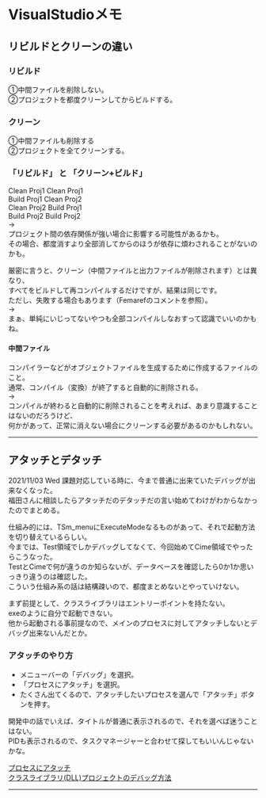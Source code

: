 # VisualStudioメモ

## リビルドとクリーンの違い

### リビルド

①中間ファイルを削除しない。  
②プロジェクトを都度クリーンしてからビルドする。  

### クリーン

①中間ファイルも削除する  
②プロジェクトを全てクリーンする。  

### 「リビルド」 と 「クリーン+ビルド」

Clean Proj1 Clean Proj1  
Build Proj1 Clean Proj2  
Clean Proj2 Build Proj1  
Build Proj2 Build Proj2  
→  
プロジェクト間の依存関係が強い場合に影響する可能性があるかも。  
その場合、都度消すより全部消してからのほうが依存に煩わされることがないのかも。  

厳密に言うと、クリーン（中間ファイルと出力ファイルが削除されます）とは異なり、  
すべてをビルドして再コンパイルするだけですが、結果は同じです。  
ただし、失敗する場合もあります（Femarefのコメントを参照）。  
→  
まぁ、単純にいじってないやつも全部コンパイルしなおすって認識でいいのかもね。  

#### 中間ファイル

コンパイラーなどがオブジェクトファイルを生成するために作成するファイルのこと。  
通常、コンパイル（変換）が終了すると自動的に削除される。  
→  
コンパイルが終わると自動的に削除されることを考えれば、あまり意識することはないのだろうけど、  
何かがあって、正常に消えない場合にクリーンする必要があるのかもしれない。  

---

## アタッチとデタッチ

2021/11/03 Wed 課題対応している時に、今まで普通に出来ていたデバッグが出来なくなった。  
福田さんに相談したらアタッチだのデタッチだの言い始めてわけがわからなかったのでまとめる。  

仕組み的には、TSm_menuにExecuteModeなるものがあって、それで起動方法を切り替えているらしい。  
今までは、Test領域でしかデバッグしてなくて、今回始めてCime領域でやったらこうなった。  
TestとCimeで何が違うのか知らないが、データベースを確認したら0か1か思いっきり違うのは確認した。  
こういう仕組み系の話は結構疎いので、都度まとめないとやっていけない。  

まず前提として、クラスライブラリはエントリーポイントを持たない。  
exeのように自分で起動できない。  
他から起動される事前提なので、メインのプロセスに対してアタッチしないとデバッグ出来ないんだとか。  

### アタッチのやり方  

- メニューバーの「デバッグ」を選択。  
- 「プロセスにアタッチ」を選択。  
- たくさん出てくるので、アタッチしたいプロセスを選んで「アタッチ」ボタンを押す。  

開発中の話でいえば、タイトルが普通に表示されるので、それを選べば迷うことはない。  
PIDも表示されるので、タスクマネージャーと合わせて探してもいいんじゃないかな。  

[プロセスにアタッチ](https://qiita.com/lusf/items/d76a3e718f9b4403142f)  
[クラスライブラリ(DLL)プロジェクトのデバッグ方法](https://c-loft.com/blog/?p=1793)  

---
